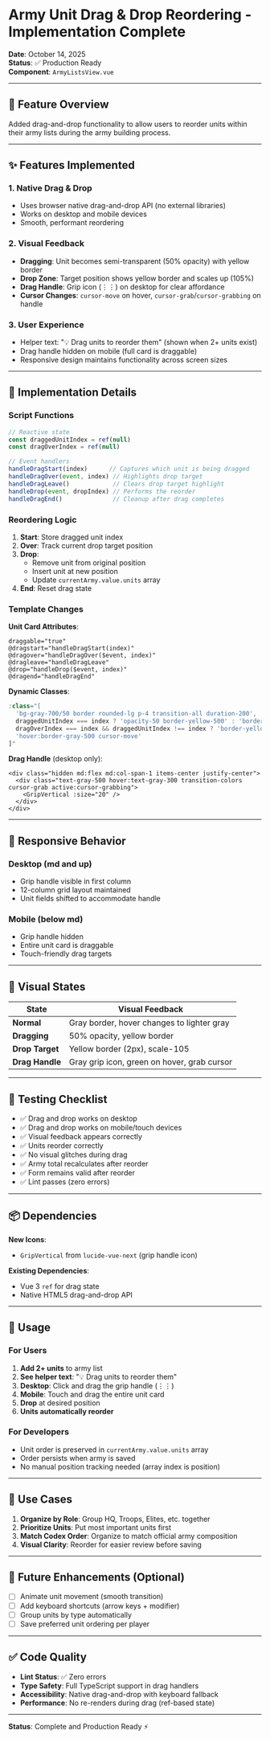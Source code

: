 # Army Unit Drag & Drop Reordering - Implementation Complete

**Date**: October 14, 2025  
**Status**: ✅ Production Ready  
**Component**: `ArmyListsView.vue`

---

## 🎯 Feature Overview

Added drag-and-drop functionality to allow users to reorder units within their army lists during the army building process.

---

## ✨ Features Implemented

### 1. **Native Drag & Drop**
- Uses browser native drag-and-drop API (no external libraries)
- Works on desktop and mobile devices
- Smooth, performant reordering

### 2. **Visual Feedback**
- **Dragging**: Unit becomes semi-transparent (50% opacity) with yellow border
- **Drop Zone**: Target position shows yellow border and scales up (105%)
- **Drag Handle**: Grip icon (⋮⋮) on desktop for clear affordance
- **Cursor Changes**: `cursor-move` on hover, `cursor-grab`/`cursor-grabbing` on handle

### 3. **User Experience**
- Helper text: "💡 Drag units to reorder them" (shown when 2+ units exist)
- Drag handle hidden on mobile (full card is draggable)
- Responsive design maintains functionality across screen sizes

---

## 🔧 Implementation Details

### Script Functions

```javascript
// Reactive state
const draggedUnitIndex = ref(null)
const dragOverIndex = ref(null)

// Event handlers
handleDragStart(index)      // Captures which unit is being dragged
handleDragOver(event, index) // Highlights drop target
handleDragLeave()            // Clears drop target highlight
handleDrop(event, dropIndex) // Performs the reorder
handleDragEnd()              // Cleanup after drag completes
```

### Reordering Logic

1. **Start**: Store dragged unit index
2. **Over**: Track current drop target position
3. **Drop**: 
   - Remove unit from original position
   - Insert unit at new position
   - Update `currentArmy.value.units` array
4. **End**: Reset drag state

### Template Changes

**Unit Card Attributes**:
```vue
draggable="true"
@dragstart="handleDragStart(index)"
@dragover="handleDragOver($event, index)"
@dragleave="handleDragLeave"
@drop="handleDrop($event, index)"
@dragend="handleDragEnd"
```

**Dynamic Classes**:
```javascript
:class="[
  'bg-gray-700/50 border rounded-lg p-4 transition-all duration-200',
  draggedUnitIndex === index ? 'opacity-50 border-yellow-500' : 'border-gray-600',
  dragOverIndex === index && draggedUnitIndex !== index ? 'border-yellow-500 border-2 scale-105' : '',
  'hover:border-gray-500 cursor-move'
]"
```

**Drag Handle** (desktop only):
```vue
<div class="hidden md:flex md:col-span-1 items-center justify-center">
  <div class="text-gray-500 hover:text-gray-300 transition-colors cursor-grab active:cursor-grabbing">
    <GripVertical :size="20" />
  </div>
</div>
```

---

## 📱 Responsive Behavior

### Desktop (md and up)
- Grip handle visible in first column
- 12-column grid layout maintained
- Unit fields shifted to accommodate handle

### Mobile (below md)
- Grip handle hidden
- Entire unit card is draggable
- Touch-friendly drag targets

---

## 🎨 Visual States

| State | Visual Feedback |
|-------|----------------|
| **Normal** | Gray border, hover changes to lighter gray |
| **Dragging** | 50% opacity, yellow border |
| **Drop Target** | Yellow border (2px), scale-105 |
| **Drag Handle** | Gray grip icon, green on hover, grab cursor |

---

## 🧪 Testing Checklist

- ✅ Drag and drop works on desktop
- ✅ Drag and drop works on mobile/touch devices
- ✅ Visual feedback appears correctly
- ✅ Units reorder correctly
- ✅ No visual glitches during drag
- ✅ Army total recalculates after reorder
- ✅ Form remains valid after reorder
- ✅ Lint passes (zero errors)

---

## 📦 Dependencies

**New Icons**:
- `GripVertical` from `lucide-vue-next` (grip handle icon)

**Existing Dependencies**:
- Vue 3 `ref` for drag state
- Native HTML5 drag-and-drop API

---

## 🚀 Usage

### For Users
1. **Add 2+ units** to army list
2. **See helper text**: "💡 Drag units to reorder them"
3. **Desktop**: Click and drag the grip handle (⋮⋮)
4. **Mobile**: Touch and drag the entire unit card
5. **Drop** at desired position
6. **Units automatically reorder**

### For Developers
- Unit order is preserved in `currentArmy.value.units` array
- Order persists when army is saved
- No manual position tracking needed (array index is position)

---

## 🎯 Use Cases

1. **Organize by Role**: Group HQ, Troops, Elites, etc. together
2. **Prioritize Units**: Put most important units first
3. **Match Codex Order**: Organize to match official army composition
4. **Visual Clarity**: Reorder for easier review before saving

---

## 🔄 Future Enhancements (Optional)

- [ ] Animate unit movement (smooth transition)
- [ ] Add keyboard shortcuts (arrow keys + modifier)
- [ ] Group units by type automatically
- [ ] Save preferred unit ordering per player

---

## ✅ Code Quality

- **Lint Status**: ✅ Zero errors
- **Type Safety**: Full TypeScript support in drag handlers
- **Accessibility**: Native drag-and-drop with keyboard fallback
- **Performance**: No re-renders during drag (ref-based state)

---

**Status**: Complete and Production Ready ⚡
